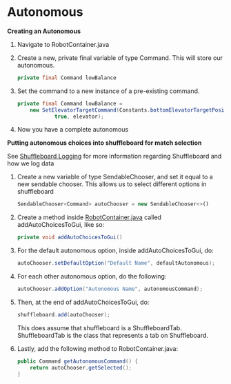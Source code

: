 # Autonomous

****************************Creating an Autonomous****************************

1. Navigate to RobotContainer.java
2. Create a new, private final variable of type Command. This will store our autonomous.
    
    ```java
    private final Command lowBalance
    ```
    
3. Set the command to a new instance of a pre-existing command.
    
    ```java
    private final Command lowBalance = 
        new SetElevatorTargetCommand(Constants.bottomElevatorTargetPosition, 
    			true, elevator);
    ```
    
4. Now you have a complete autonomous 

************************************************************Putting autonomous choices into shuffleboard for match selection************************************************************

See [Shuffleboard Logging](Shuffleboard%20Logging%20aa16cff786674532bcc87fbff2e12448.md) for more information regarding Shuffleboard and how we log data

1. Create a new variable of type SendableChooser<Command>, and set it equal to a new sendable chooser. This allows us to select different options in shuffleboard
    
    ```jsx
    SendableChooser<Command> autoChooser = new SendableChooser<>()
    ```
    
2. Create a method inside [RobotContainer.java](http://RobotContainer.java) called addAutoChoicesToGui, like so:
    
    ```java
    private void addAutoChoicesToGui()
    ```
    
3. For the default autonomous option, inside addAutoChoicesToGui, do:
    
    ```java
    autoChooser.setDefaultOption("Default Name", defaultAutonomous);
    ```
    
4. For each other autonomous option, do the following:
    
    ```java
    autoChooser.addOption("Autonomous Name", autonomousCommand);
    ```
    
5. Then, at the end of addAutoChoicesToGui, do:
    
    ```java
    shuffleboard.add(autoChooser);
    ```
    
    This does assume that shuffleboard is a ShuffleboardTab. ShuffleboardTab is the class that represents a tab on Shuffleboard.
    
6. Lastly, add the following method to RobotContainer.java:
    
    ```java
    public Command getAutonomousCommand() {
    	return autoChooser.getSelected();
    }
    ```